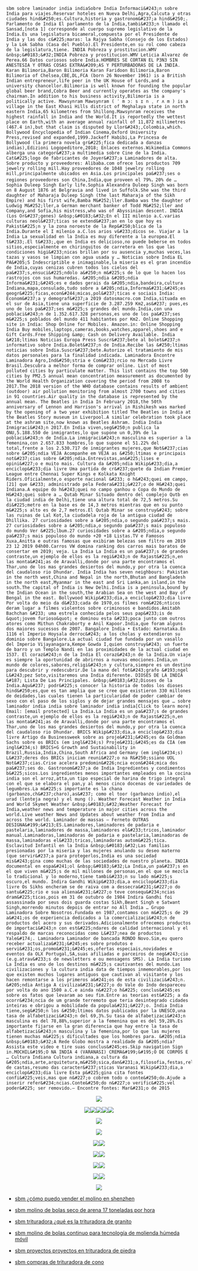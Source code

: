 
```
sbm sobre laminador india indiaSobre India Informaci&#243;n sobre India para viajes.Reservar hoteles en Nueva Delhi,Agra,Calcuta y otras ciudades hind&#250;es.Cultura,historia y gastronom&#237;a hind&#250;. Parlamento de India El parlamento de la India,tambi&#233;n llamado el Sansad,[nota 1] corresponde al cuerpo supremo legislativo de la India.Es una legislatura bicameral,compuesta por el Presidente de India y las dos c&#225;maras: la Rajya Sabha (Consejo de los Estados) y la Lok Sabha (Casa del Pueblo).El Presidente,en su rol como cabeza de la legislatura,tiene. INDIA Pobreza y prostitucion.WMV &nbsp;&#0183;&#32;INDIA Pobreza y prostitucion.WMV Leticia Alvarez de Perea.66 Datos curiosos sobre India.HOMBRES SE CORTAN EL P3N3 SIN ANESTESIA Y OTRAS COSAS EXTRA&#209;AS Y PERTURBADORAS DE LA INDIA. Karan Bilimoria,Baron Bilimoria Karan Faridoon Bilimoria,Baron Bilimoria of Chelsea,CBE,DL,FCA (born 26 November 1961) is a British Indian entrepreneur,life peer in the UK House of Lords,and a university chancellor.Bilimoria is well known for founding the popular global beer brand,Cobra Beer and currently operates as the company's chairman.In addition to his business activity,Bilimoria is a politically active. Mawsynram Mawsynram ( ˈ m ɔː s ɪ n ˌ r ʌ m ) is a village in the East Khasi Hills district of Meghalaya state in north eastern India,65 kilometres from Shillong.Mawsynram receives the highest rainfall in India and the World.It is reportedly the wettest place on Earth,with an average annual rainfall of 11,872 millimetres (467.4 in),but that claim is disputed by Llor&#243;,Colombia,which. Bollywood Encyclopedia of Indian Cinema,Oxford University Press,revised and expanded,1999.Jackeff Habibi,La Princesa de Bollywood (la primera novela gr&#225;fica dedicada a danzas indias),Edizioni Logopeditore,2018; Enlaces externos.Wikimedia Commons alberga una categor&#237;a multimedia sobre Cine de la India. Cat&#225;logo de fabricantes de Joyer&#237;a Laminadores de alta. Sobre producto y proveedores: Alibaba.com ofrece los productos 709 jewelry rolling mill.Hay proveedores de 1048 jewelry rolling mill,principalmente ubicados en Asia.Los principales pa&#237;ses o regiones proveedores son China,India,que proveen el 79%，20% de … Sophia Duleep Singh Early life.Sophia Alexandra Duleep Singh was born on 8 August 1876 at Belgravia and lived in Suffolk.She was the third daughter of Maharaja Duleep Singh (the last Maharaja of the Sikh Empire) and his first wife,Bamba M&#252;ller.Bamba was the daughter of Ludwig M&#252;ller,a German merchant banker of Todd M&#252;ller and Company,and Sofia,his mistress,who was of Abyssinian descent. INDIA (Los Or&#237;genes) &nbsp;&#0183;&#32;En el III milenio a.C.varias culturas neol&#237;ticas se extend&#237;an en lo que hoy es Pakist&#225;n y la zona noroeste de la Rep&#250;blica de la India.Durante el I milenio a.C.los arios v&#233;dicos se. Viajar a la India La sexualidad en la India es muy diferente a la europea.El t&#233;.El t&#233;,que en India es delicioso,no puede beberse en todos sitios,especialmente en chiringuitos de carretera en los que las condiciones higi&#233;nicas brillan por su ausencia y,muchas veces,las tazas y vasos se limpian con agua usada y … Noticias sobre India EL PA&#205;S Indescriptible e inimaginable,la miseria es el gran incendio de India,cuyas cenizas cubren todos los cielos del pa&#237;s,ensuci&#225;ndolo a&#250;n m&#225;s de lo que lo hacen los rastrojos con sus humaredas. &#205;ndia &#205;ndia Informa&#231;&#245;es e dados gerais da &#205;ndia,bandeira,cultura Indiana,mapa,consulado,tudo sobre a &#205;ndia,Informa&#231;&#245;es geogr&#225;ficas,econ&#244;micas,pol&#237;ticas e sociais India: Econom&#237;a y demograf&#237;a 2019 datosmacro.com India,situada en el sur de Asia,tiene una superficie de 3.287.259 Km2,as&#237; pues,es uno de los pa&#237;ses m&#225;s grandes del mundo.India,con una poblaci&#243;n de 1.352.617.328 personas,es uno de los pa&#237;ses m&#225;s poblados del mundo 411 habitantes por Km2. Online Shopping site in India: Shop Online for Mobiles. Amazon.in: Online Shopping India Buy mobiles,laptops,cameras,books,watches,apparel,shoes and e Gift Cards.Free Shipping &amp; Cash on Delivery Available. India &#218;ltimas Noticias Europa Press Suscr&#237;bete al bolet&#237;n informativo sobre India.Bolet&#237;n de India.Recibe las &#250;ltimas noticias sobre India.Suscr&#237;bete.Autorizo el tratamiento de mis datos personales para la finalidad indicada. Laminadora Encontre Laminadora Agro,Ind&#250;stria e Com&#233;rcio no Mercado Livre Brasil.Descubra a melhor forma de comprar online. List of most polluted cities by particulate matter. This list contains the top 500 cities by PM2.5 annual mean concentration measurement as documented by the World Health Organization covering the period from 2008 to 2017.The 2018 version of the WHO database contains results of ambient (outdoor) air pollution monitoring from almost 2700 towns and cities in 91 countries.Air quality in the database is represented by the annual mean. The Beatles in India In February 2018,the 50th anniversary of Lennon and Harrison's arrival in Rishikesh was marked by the opening of a two year exhibition titled The Beatles in India at the Beatles Story museum in Liverpool.A similar celebration took place at the ashram site,now known as Beatles Ashram. India India Inmigraci&#243;n 2017.En India viven,seg&#250;n publica la ONU,5.188.550 de inmigrantes,lo que supone un 0,39% de la poblaci&#243;n de India.La inmigraci&#243;n masculina es superior a la femenina,con 2.657.833 hombres,lo que supone el 51.22% del total,frente a los 2.530.717 de inmigrantes mujeres,que Not&#237;cias sobre &#205;ndia VEJA Acompanhe em VEJA as &#250;ltimas e principais not&#237;cias sobre &#205;ndia.Entrevistas,an&#225;lises e opini&#227;o e muito mais. Cultura da &#205;ndia Wikip&#233;dia,a enciclop&#233;dia livre Uma partida de cr&#237;quete da Indian Premier League entre Chennai Super Kings e Kolkata Knight Riders.Oficialmente,o esporte nacional &#233; o h&#243;quei em campo,[21] que &#233; administrado pela Federa&#231;&#227;o de H&#243;quei Indiana.A equipe do h&#243;quei no campo ganhou o Copa do Mundo de H&#243;quei sobre a … Qutab Minar Situado dentro del complejo Qutb en la ciudad india de Delhi,tiene una altura total de 72,5 metros.Su di&#225;metro en la base es de 14,3 metros mientras que en su punto m&#225;s alto es de 2,7 metros.El Qutab Minar se construy&#243; sobre las ruinas de Lal Kot,la ciudadela roja de la antigua ciudad de Dhillika. 27 curiosidades sobre a &#205;ndia,o segundo pa&#237;s mais. 27 curiosidades sobre a &#205;ndia,o segundo pa&#237;s mais populoso do mundo Ver &#225;lbum.27 curiosidades sobre a &#205;ndia,o segundo pa&#237;s mais populoso do mundo +20 +18 Listas.TV e Famosos Xuxa,Anitta e outras famosas que exibiram belezas sem filtro em 2019 23 12 2019 04h00.Carros VW domina ranking dos carros mais baratos de consertar em 2019; veja. La India La India es un pa&#237;s de grandes contraste,un ejemplo de ellos es la regi&#243;n de Rajast&#225;n,en las monta&#241;as de Aravalli,donde por una parte encontramos el Thar,uno de los mas grandes desiertos del mundo,y por otra la cuenca del caudaloso rio Dhundar. India India has seven neighbours: Pakistan in the north west,China and Nepal in the north,Bhutan and Bangladesh in the north east,Myanmar in the east and Sri Lanka,an island,in the south.The capital of India is New Delhi.India is a peninsula,bound by the Indian Ocean in the south,the Arabian Sea on the west and Bay of Bengal in the east. Bollywood Wikip&#233;dia,a enciclop&#233;dia livre Por volta do meio da d&#233;cada de 1970,os filmes rom&#226;nticos deram lugar a filmes violentos sobre criminosos e bandidos.Amitabh Bachchan &#233; uma estrela conhecida pelos seus pap&#233;is de &quot;jovem furioso&quot; e dominou esta &#233;poca junto com outros atores como Mithun Chakraborty e Anil Kapoor.India,que foram alguns dos maiores sucessos de 2007. Bangalore India • Estado: Karnataka.En 1116 el Imperio Hoysala derroc&#243; a los cholas y extendieron su dominio sobre Bangalore.La actual ciudad fue fundada por un vasallo del Imperio Vijayanagara,Kempe Gowda I,quien construy&#243; un fuerte de barro y un Templo Nandi en las proximidades de la actual ciudad en 1537. El coraz&#243;n de la India El coraz&#243;n de la India.Un viaje es siempre la oportunidad de abrirnos a nuevas emociones.India,un mundo de colores,sabores,religi&#243;n y cultura,siempre es un destino para descubrir y redescubrir.De la mano del fot&#243;grafo &#193;ngel L&#243;pez Soto,visitaremos una India diferente. DIOSES DE LA INDIA &#187; Lista De Las Principales. &nbsp;&#0183;&#32;Dioses de la India.Aqu&#237; podr&#225;s conocer la historia de todos los dioses hind&#250;es,que es tan amplia que se cree que existieron 330 millones de deidades,las cuales tienen la particularidad de poder cambiar de sexo con el paso de los siglos y de dejar grandes mensajes que … sobre laminador india india sobre laminador india india[Click to learn more] Email: [email protected] La India.La India es un pa&#237;s de grandes contraste,un ejemplo de ellos es la regi&#243;n de Rajast&#225;n,en las monta&#241;as de Aravalli,donde por una parte encontramos el Thar,uno de los mas grandes desiertos del mundo,y por otra la cuenca del caudaloso rio Dhundar. BRICS Wikip&#233;dia,a enciclop&#233;dia livre Artigo da Businessweek sobre as proje&#231;&#245;es da Goldman Sachs sobre os BRICs (em ingl&#234;s) Proje&#231;&#245;es da CIA (em ingl&#234;s) BRICS+G Growth and Sustainability in Brazil,Russia,India,China,South Africa and Germany (em ingl&#234;s) L&#237;deres dos BRICs iniciam reuni&#227;o na R&#250;ssiano UOL Not&#237;cias.Crise acelera predomin&#226;ncia econ&#244;mica dos pa&#237;ses do. Gastronom&#237;a de India Ingredientes y condimentos b&#225;sicos.Los ingredientes menos importantes empleados en la cocina india son el arroz,atta,un tipo especial de harina de trigo integral con el que se elabora el pan,y al menos cinco docenas de variedades de legumbres.La m&#225;s importante es la chana (garbanzo,ch&#237;charo),as&#237; como el toor (garbanzo indio),el urad (lenteja negra) y el mung (). Weather Forecast Weather in India and World Skymet Weather &nbsp;&#0183;&#32;Weather Forecast for India,weather news and temperature in major cities across the world.Live weather News and Updates about weather from India and across the world. Laminador de massas — Ferneto OUTRAS DESIGNA&#199;&#213;ES.Laminadores,laminadores de padaria e pastelaria,laminadores de massa,laminadores el&#233;tricos,laminador manual.Laminadoras,laminadoras de padaria e pastelaria,laminadoras de massa,laminadoras el&#233;tricas,laminadoras autom&#225;tica. Esclavitud Infantil en la India &nbsp;&#0183;&#32;Las familias presionadas por la miseria y las mujeres anulando su deseo materno (que servir&#237;a para protegerlos,India es una sociedad mis&#243;gina como muchas de las sociedades de nuestro planeta. INDIA documental en espa&#241;ol &nbsp;&#0183;&#32;La India,un pa&#237;s en el que viven m&#225;s de mil millones de personas,en el que se mezcla lo tradicional y lo moderno,tiene tambi&#233;n su lado m&#225;s oscuro,el mundo. Indira Gandhi Wikip&#233;dia,a enciclop&#233;dia livre Os Sikhs encheram se de raiva com a dessecra&#231;&#227;o do santu&#225;rio e sua aliena&#231;&#227;o teve consequ&#234;ncias dram&#225;ticas,pois em 31 de outubro de 1984 Indira Gandhi foi assassinada por seus dois guarda costas Sikh,Beant Singh e Satwant Singh,morrendo minutos depois de entrar no All India … Grupo Laminadora Sobre Nosotros.Fundada en 1987,contamos con m&#225;s de 29 a&#241;os de experiencia dedicados a la comercializaci&#243;n de productos del acero y sus derivados.Adicionalmente ofrecemos productos de importaci&#243;n con est&#225;ndares de calidad internacional y el respaldo de marcas reconocidas como L&#237;nea de productos Yale&#174;. Laminadora Laminador de bancada RONDO Novo.Sim,eu quero receber actualiza&#231;&#245;es sobre produtos e servi&#231;os,promo&#231;&#245;es,ofertas especiais,novidades e eventos da OLX Portugal,SA,suas afiliadas e parceiros de neg&#243;cio (e.g.atrav&#233;s de newsletters e ou mensagens SMS). La India turismo La India es uno de los destinos m&#225;s cautivantes del mundo.Las civilizaciones y la cultura india data de tiempos inmemorables,por los que existen muchos lugares antiguos que cautivan al visitante y los hacen remontarse a los primeros a&#241;os de esta civilizaci&#243;n. &#205;ndia Antiga A civiliza&#231;&#227;o do Vale do Indo despareceu por volta do ano 1500 a.C.e ainda n&#227;o h&#225; conclus&#245;es sobre os fatos que levaram ao seu fim.Entre as teorias est&#225; a da ocorr&#234;ncia de um grande terremoto que teria desintegrado cidades inteiras e obrigou a mobilidade da popula&#231;&#227;o. India India tiene,seg&#250;n los &#250;ltimos datos publicados por la UNESCO,una tasa de alfabetizaci&#243;n del 69,3%.Su tasa de alfabetizaci&#243;n masculina es del 78,88%,superior a la femenina que es del 59,28%.Es importante fijarse en la gran diferencia que hay entre la tasa de alfabetizaci&#243;n masculina y la femenina,por lo que las mujeres tienen muchas m&#225;s dificultades que los hombres para. &#205;ndia &nbsp;&#0183;&#32;A Rede Globo mostra a realidade da &#205;ndia? Assista este video e tire suas conclus&#245;es.Skip navigation Sign in.MOCHIL&#195;O NA INDIA 4 (VARANASI) CREMA&#199;&#195;O DE CORPOS E … Cultura Indiana Cultura indiana,a cultura da &#205;ndia,arte,arquitetura,m&#250;sica,dan&#231;a,filosofia,festas,religi&#227;o,sistema de castas,resumo das caracter&#237;sticas Varanasi Wikip&#233;dia,a enciclop&#233;dia livre Esta p&#225;gina cita fontes confi&#225;veis,mas que n&#227;o cobrem todo o conte&#250;do.Ajude a inserir refer&#234;ncias.Conte&#250;do n&#227;o verific&#225;vel poder&#225; ser removido.— Encontre fontes: Mar&#231;o de 2015 
```

<div align="center">

<a href="https://es-crusher.shibang-china.com/github&k=sbm+sobre+laminador+india+india"><img src="https://static.shibang-china.com/es/crusher/logo.jpg"></a>

<a href="https://es-crusher.shibang-china.com/github&k=sbm+sobre+laminador+india+india"><img src="https://static.shibang-china.com/es/crusher/index.jpg"></a><a href="https://es-crusher.shibang-china.com/material.htmlgithub&k=sbm+sobre+laminador+india+india"><img src="https://static.shibang-china.com/es/crusher/material.jpg"></a><a href="https://es-crusher.shibang-china.com/application.htmlgithub&k=sbm+sobre+laminador+india+india"><img src="https://static.shibang-china.com/es/crusher/application.jpg"></a><a href="https://es-crusher.shibang-china.com/aboutus.htmlgithub&k=sbm+sobre+laminador+india+india"><img src="https://static.shibang-china.com/es/crusher/aboutus.jpg"></a><a href="https://es-crusher.shibang-china.com/contact.htmlgithub&k=sbm+sobre+laminador+india+india"><img src="https://static.shibang-china.com/es/crusher/contact.jpg"></a>

<a href="https://es-crusher.shibang-china.com/github&k=sbm+sobre+laminador+india+india"><img src="https://static.shibang-china.com/es/crusher/banner.jpg"></a>

<a href="https://swt.shibang-china.com/github&k=sbm+sobre+laminador+india+india"><img src="https://static.shibang-china.com/es/crusher/text.jpg"></a>

<a href="https://swt.shibang-china.com/github&k=sbm+sobre+laminador+india+india"><img src="https://static.shibang-china.com/es/crusher/chat.jpg"></a><a href="https://es-crusher.shibang-china.com/contact.htmlgithub&k=sbm+sobre+laminador+india+india"><img src="https://static.shibang-china.com/es/crusher/message.jpg"></a>

<a href="https://es-crusher.shibang-china.com/products/pe.htmlgithub&k=sbm+sobre+laminador+india+india"><img src="https://static.shibang-china.com/es/crusher/pe.jpg"></a><a href="https://es-crusher.shibang-china.com/products/pf.htmlgithub&k=sbm+sobre+laminador+india+india"><img src="https://static.shibang-china.com/es/crusher/pf.jpg"></a>

<a href="https://es-crusher.shibang-china.com/products/hpt.htmlgithub&k=sbm+sobre+laminador+india+india"><img src="https://static.shibang-china.com/es/crusher/hpt.jpg"></a><a href="https://es-crusher.shibang-china.com/products/vsi.htmlgithub&k=sbm+sobre+laminador+india+india"><img src="https://static.shibang-china.com/es/crusher/vsi.jpg"></a>

<a href="https://es-crusher.shibang-china.com/products/klv.htmlgithub&k=sbm+sobre+laminador+india+india"><img src="https://static.shibang-china.com/es/crusher/klv.jpg"></a><a href="https://es-crusher.shibang-china.com/products/portable.htmlgithub&k=sbm+sobre+laminador+india+india"><img src="https://static.shibang-china.com/es/crusher/portable.jpg"></a>

<a href="https://swt.shibang-china.com/github&k=sbm+sobre+laminador+india+india"><img src="https://static.shibang-china.com/es/crusher/case.jpg"></a>

</div>


* [sbm ¿cómo puedo vender el molino en shenzhen ](sbm%20%C2%BFc%C3%B3mo%20puedo%20vender%20el%20molino%20en%20shenzhen%20.md)

* [sbm molino de bolas seco de arena 17 toneladas por hora](sbm%20molino%20de%20bolas%20seco%20de%20arena%2017%20toneladas%20por%20hora.md)

* [sbm trituradora ¿qué es la trituradora de granito ](sbm%20trituradora%20%C2%BFqu%C3%A9%20es%20la%20trituradora%20de%20granito%20.md)

* [sbm molino de bolas continuo para tecnología de molienda húmeda móvil](sbm%20molino%20de%20bolas%20continuo%20para%20tecnolog%C3%ADa%20de%20molienda%20h%C3%BAmeda%20m%C3%B3vil.md)

* [sbm proyectos proyectos en trituradora de piedra](sbm%20proyectos%20proyectos%20en%20trituradora%20de%20piedra.md)

* [sbm compras de trituradora de cono](sbm%20compras%20de%20trituradora%20de%20cono.md)